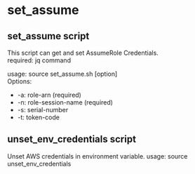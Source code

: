 # set_assume
## set_assume script
This script can get and set AssumeRole Credentials.  
required: jq command

usage: source set_assume.sh [option]  
Options:  
- -a: role-arn (required)  
- -n: role-session-name (required)  
- -s: serial-number  
- -t: token-code  

## unset_env_credentials script
Unset AWS credentials in environment variable.
usage: source unset_env_credentials